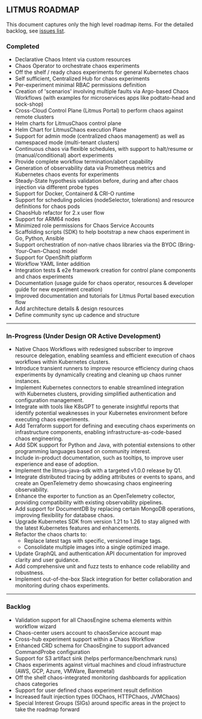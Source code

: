 ## LITMUS ROADMAP

This document captures only the high level roadmap items. For the detailed backlog, see [issues list](https://github.com/litmuschaos/litmus/issues). 

### Completed

-   Declarative Chaos Intent via custom resources
-   Chaos Operator to orchestrate chaos experiments
-   Off the shelf / ready chaos experiments for general Kubernetes chaos 
-   Self sufficient, Centralized Hub for chaos experiments
-   Per-experiment minimal RBAC permissions definition
-   Creation of 'scenarios' involving multiple faults via Argo-based Chaos Workflows (with examples for microservices apps like podtato-head and sock-shop)
-   Cross-Cloud Control Plane (Litmus Portal) to perform chaos against remote clusters
-   Helm charts for LitmusChaos control plane  
-   Helm Chart for LitmusChaos execution Plane
-   Support for admin mode (centralized chaos management) as well as namespaced mode (multi-tenant clusters)
-   Continuous chaos via flexible schedules, with support to halt/resume or (manual/conditional) abort experiments
-   Provide complete workflow termination/abort capability 
-   Generation of observability data via Prometheus metrics and Kubernetes chaos events for experiments
-   Steady-State hypothesis validation before, during and after chaos injection via different probe types
-   Support for Docker, Containerd & CRI-O runtime
-   Support for scheduling policies (nodeSelector, tolerations) and resource definitions for chaos pods
-   ChaosHub refactor for 2.x user flow 
-   Support for ARM64 nodes
-   Minimized role permissions for Chaos Service Accounts
-   Scaffolding scripts (SDK) to help bootstrap a new chaos experiment in Go, Python, Ansible
-   Support orchestration of non-native chaos libraries via the BYOC (Bring-Your-Own-Chaos) model
-   Support for OpenShift platform 
-   Workflow YAML linter addition
-   Integration tests & e2e framework creation for control plane components and chaos experiments
-   Documentation (usage guide for chaos operator, resources & developer guide for new experiment creation)
-   Improved documentation and tutorials for Litmus Portal based execution flow 
-   Add architecture details & design resources 
-   Define community sync up cadence and structure  

------

### In-Progress (Under Design OR Active Development) 

- Native Chaos Workflows with redesigned subscriber to improve resource delegation, enabling seamless and efficient execution of chaos workflows within Kubernetes clusters.
- Introduce transient runners to improve resource efficiency during chaos experiments by dynamically creating and cleaning up chaos runner instances.
- Implement Kubernetes connectors to enable streamlined integration with Kubernetes clusters, providing simplified authentication and configuration management.
- Integrate with tools like K8sGPT to generate insightful reports that identify potential weaknesses in your Kubernetes environment before executing chaos experiments.
- Add Terraform support for defining and executing chaos experiments on infrastructure components, enabling infrastructure-as-code-based chaos engineering.
- Add SDK support for Python and Java, with potential extensions to other programming languages based on community interest.
- Include in-product documentation, such as tooltips, to improve user experience and ease of adoption.
- Implement the litmus-java-sdk with a targeted v1.0.0 release by Q1.
- Integrate distributed tracing by adding attributes or events to spans, and create an OpenTelemetry demo showcasing chaos engineering observability.
- Enhance the exporter to function as an OpenTelemetry collector, providing compatibility with existing observability pipelines.
- Add support for DocumentDB by replacing certain MongoDB operations, improving flexibility for database chaos.
- Upgrade Kubernetes SDK from version 1.21 to 1.26 to stay aligned with the latest Kubernetes features and enhancements.
- Refactor the chaos charts to:
  - Replace latest tags with specific, versioned image tags.
  - Consolidate multiple images into a single optimized image.
- Update GraphQL and authentication API documentation for improved clarity and user guidance.
- Add comprehensive unit and fuzz tests to enhance code reliability and robustness.
- Implement out-of-the-box Slack integration for better collaboration and monitoring during chaos experiments.

------

### Backlog 

-   Validation support for all ChaosEngine schema elements within workflow wizard 
-   Chaos-center users account to chaosService account map
-   Cross-hub experiment support within a Chaos Workflow 
-   Enhanced CRD schema for ChaosEngine to support advanced CommandProbe configuration
-   Support for S3 artifact sink (helps performance/benchmark runs)
-   Chaos experiments against virtual machines and cloud infrastructure (AWS, GCP, Azure, VMWare, Baremetal)
-   Off the shelf chaos-integrated monitoring dashboards for application chaos categories 
-   Support for user defined chaos experiment result definition 
-   Increased fault injection types (IOChaos, HTTPChaos, JVMChaos) 
-   Special Interest Groups (SIGs) around specific areas in the project to take the roadmap forward

